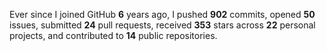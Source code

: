 Ever since I joined GitHub **6** years ago, I pushed **902** commits, opened **50** issues, submitted **24** pull requests, received **353** stars across **22** personal projects, and contributed to **14** public repositories.